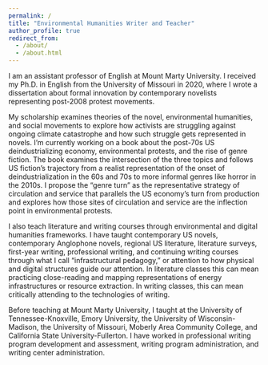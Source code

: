 ```yaml
---
permalink: /
title: "Environmental Humanities Writer and Teacher"
author_profile: true
redirect_from: 
  - /about/
  - /about.html
---
```


I am an assistant professor of English at Mount Marty University. I received my Ph.D. in English from the University of Missouri in 2020, where I wrote a dissertation about formal innovation by contemporary novelists representing post-2008 protest movements. 

My scholarship examines theories of the novel, environmental humanities, and social movements to explore how activists are struggling against ongoing climate catastrophe and how such struggle gets represented in novels. I’m currently working on a book about the post-70s US deindustrializing economy, environmental protests, and the rise of genre fiction. The book examines the intersection of the three topics and follows US fiction’s trajectory from a realist representation of the onset of deindustrialization in the 60s and 70s to more informal genres like horror in the 2010s. I propose the “genre turn” as the representative strategy of circulation and service that parallels the US economy’s turn from production and explores how those sites of circulation and service are the inflection point in environmental protests.

I also teach literature and writing courses through environmental and digital humanities frameworks. I have taught contemporary US novels, contemporary Anglophone novels, regional US literature, literature surveys, first-year writing, professional writing, and continuing writing courses through what I call “infrastructural pedagogy,” or attention to how physical and digital structures guide our attention. In literature classes this can mean practicing close-reading and mapping representations of energy infrastructures or resource extraction. In writing classes, this can mean critically attending to the technologies of writing.

Before teaching at Mount Marty University, I taught at the University of Tennessee-Knoxville, Emory University, the University of Wisconsin-Madison, the University of Missouri, Moberly Area Community College, and California State University-Fullerton. I have worked in professional writing program development and assessment, writing program administration, and writing center administration. 
